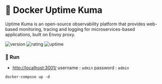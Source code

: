 # 🎉 Docker Uptime Kuma

Uptime Kuma is an open-source observability platform that provides web-based monitoring, tracing and logging for microservices-based applications, built on Envoy proxy.

![version](https://img.shields.io/badge/version-1.0-blue)
![rating](https://img.shields.io/badge/rating-★★★★★-yellow)
![uptime](https://img.shields.io/badge/uptime-100%25-brightgreen)

### 🥈 Run

- [http://localhost:3001/](http://localhost:3001/) username : `admin` password : `admin`

```shell
docker-compose up -d
```
